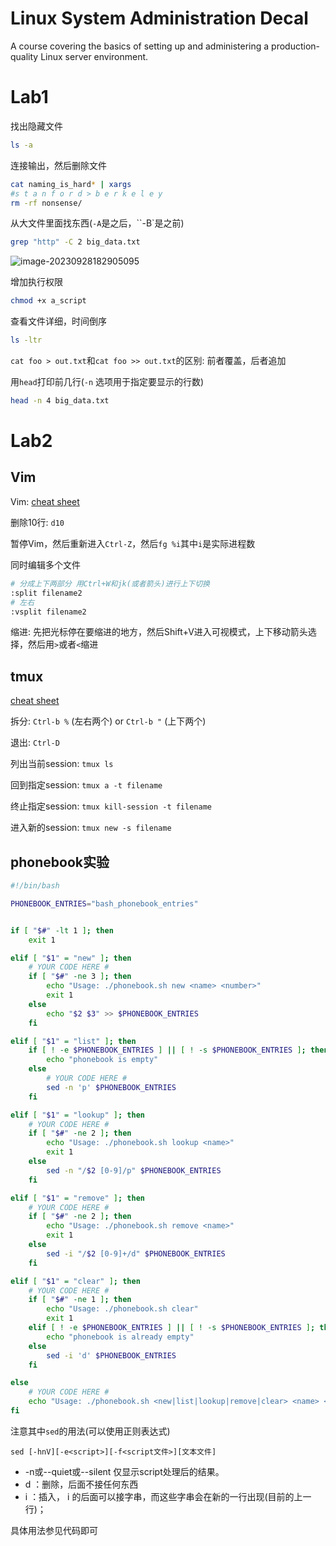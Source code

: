 # Linux System Administration Decal

A course covering the basics of setting up and administering a production-quality Linux server environment.

# Lab1

找出隐藏文件

```bash
ls -a
```

连接输出，然后删除文件

```bash
cat naming_is_hard* | xargs
#s t a n f o r d > b e r k e l e y
rm -rf nonsense/
```

从大文件里面找东西(`-A`是之后，``-B`是之前)

```bash
grep "http" -C 2 big_data.txt
```



![image-20230928182905095](https://img2023.cnblogs.com/blog/1892247/202309/1892247-20230928182907658-512842136.png)

增加执行权限

```bash
chmod +x a_script
```

查看文件详细，时间倒序

```bash
ls -ltr
```



`cat foo > out.txt`和`cat foo >> out.txt`的区别: 前者覆盖，后者追加



用`head`打印前几行(`-n` 选项用于指定要显示的行数)

```bash
head -n 4 big_data.txt
```





# Lab2

## Vim

Vim: [cheat sheet](https://devhints.io/vim)

删除10行: `d10`

暂停Vim，然后重新进入`Ctrl-Z`，然后`fg %i`其中`i`是实际进程数

同时编辑多个文件

```bash
# 分成上下两部分 用Ctrl+W和jk(或者箭头)进行上下切换
:split filename2
# 左右
:vsplit filename2
```

缩进: 先把光标停在要缩进的地方，然后Shift+V进入可视模式，上下移动箭头选择，然后用`>`或者`<`缩进

## tmux

[cheat sheet](https://gist.github.com/MohamedAlaa/2961058)

拆分: `Ctrl-b %` (左右两个) or `Ctrl-b "` (上下两个)

退出: `Ctrl-D`

列出当前session: `tmux ls`

回到指定session: `tmux a -t filename`

终止指定session: `tmux kill-session -t filename`

进入新的session: `tmux new -s filename`

## phonebook实验

```bash
#!/bin/bash

PHONEBOOK_ENTRIES="bash_phonebook_entries"


if [ "$#" -lt 1 ]; then
    exit 1

elif [ "$1" = "new" ]; then
    # YOUR CODE HERE #
    if [ "$#" -ne 3 ]; then
        echo "Usage: ./phonebook.sh new <name> <number>"
        exit 1
    else
        echo "$2 $3" >> $PHONEBOOK_ENTRIES
    fi

elif [ "$1" = "list" ]; then
    if [ ! -e $PHONEBOOK_ENTRIES ] || [ ! -s $PHONEBOOK_ENTRIES ]; then
        echo "phonebook is empty"
    else
        # YOUR CODE HERE #
        sed -n 'p' $PHONEBOOK_ENTRIES
    fi

elif [ "$1" = "lookup" ]; then
    # YOUR CODE HERE #
    if [ "$#" -ne 2 ]; then
        echo "Usage: ./phonebook.sh lookup <name>"
        exit 1
    else
        sed -n "/$2 [0-9]/p" $PHONEBOOK_ENTRIES
    fi

elif [ "$1" = "remove" ]; then
    # YOUR CODE HERE #
    if [ "$#" -ne 2 ]; then
        echo "Usage: ./phonebook.sh remove <name>"
        exit 1
    else
        sed -i "/$2 [0-9]+/d" $PHONEBOOK_ENTRIES
    fi

elif [ "$1" = "clear" ]; then
    # YOUR CODE HERE #
    if [ "$#" -ne 1 ]; then
        echo "Usage: ./phonebook.sh clear"
        exit 1
    elif [ ! -e $PHONEBOOK_ENTRIES ] || [ ! -s $PHONEBOOK_ENTRIES ]; then
        echo "phonebook is already empty"
    else
        sed -i 'd' $PHONEBOOK_ENTRIES
    fi

else
    # YOUR CODE HERE #
    echo "Usage: ./phonebook.sh <new|list|lookup|remove|clear> <name> <number>"
fi
```

注意其中`sed`的用法(可以使用正则表达式)

`sed [-hnV][-e<script>][-f<script文件>][文本文件]`

- -n或--quiet或--silent 仅显示script处理后的结果。
- d ：删除，后面不接任何东西
- i ：插入， i 的后面可以接字串，而这些字串会在新的一行出现(目前的上一行)；

具体用法参见代码即可

